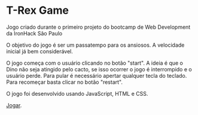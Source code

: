 # T-Rex Game	
Jogo criado durante o  primeiro projeto do bootcamp de Web Development da IronHack São Paulo 

O objetivo do jogo é ser um passatempo para os ansiosos. A velocidade inicial já bem considerável. 

O jogo começa com o usuário clicando no botão "start". A ideia é que o Dino não seja atingido pelo cacto, se isso ocorrer o jogo é interrompido e o usuário perde. Para pular é necessário apertar qualquer tecla do teclado.
Para recomeçar basta clicar no botão "restart".

O jogo foi desenvolvido usando JavaScript, HTML e CSS.

[Jogar](https://prclima.github.io/Projeto_01_Jogo/).
